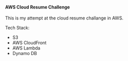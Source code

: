 #### AWS Cloud Resume Challenge

This is my attempt at the cloud resume challange in AWS. 


Tech Stack:
- S3
- AWS CloudFront
- AWS Lambda
- Dynamo DB 
